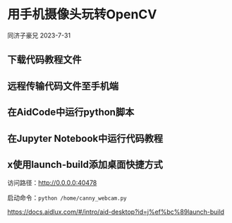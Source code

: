 # 用手机摄像头玩转OpenCV

同济子豪兄 2023-7-31

## 下载代码教程文件

## 远程传输代码文件至手机端

## 在AidCode中运行python脚本

## 在Jupyter Notebook中运行代码教程

## x使用launch-build添加桌面快捷方式

访问路径：http://0.0.0.0:40478

启动命令：`python /home/canny_webcam.py`

https://docs.aidlux.com/#/intro/aid-desktop?id=j%ef%bc%89launch-build

